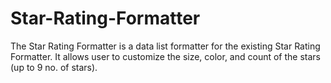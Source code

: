 # Star-Rating-Formatter
 The Star Rating Formatter is a data list formatter for the existing Star Rating Formatter. It allows user to customize the size, color, and count of the stars (up to 9 no. of stars).
